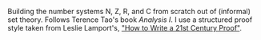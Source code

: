 Building the number systems N, Z, R, and C from scratch out of (informal) set theory. Follows Terence Tao's book *Analysis I*. I use a structured proof style taken from Leslie Lamport's, ["How to Write a 21st Century Proof"](http://research.microsoft.com/en-us/um/people/lamport/pubs/proof.pdf).
